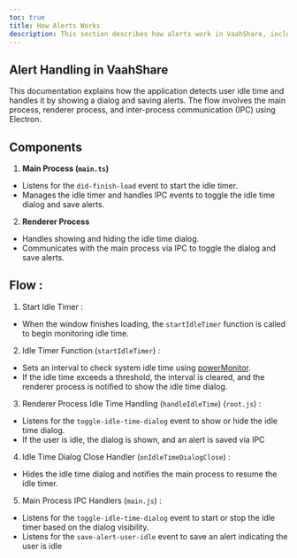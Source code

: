 ```yaml
---
toc: true
title: How Alerts Works
description: This section describes how alerts work in VaahShare, including the methods used to display alerts, handle user interactions, and manage alert states.
---
```

## Alert Handling in VaahShare
This documentation explains how the application detects user idle time and handles it by showing a dialog and saving alerts. The flow involves the main process, renderer process, and inter-process communication (IPC) using Electron.

## Components
1. **Main Process (`main.ts`)**
- Listens for the `did-finish-load` event to start the idle timer.
- Manages the idle timer and handles IPC events to toggle the idle time dialog and save alerts.

2. **Renderer Process**
- Handles showing and hiding the idle time dialog.
- Communicates with the main process via IPC to toggle the dialog and save alerts.

## Flow :
1. Start Idle Timer :
  - When the window finishes loading, the `startIdleTimer` function is called to begin monitoring idle time.
2. Idle Timer Function (`startIdleTimer`) :
 - Sets an interval to check system idle time using [powerMonitor]("https://www.electronjs.org/docs/latest/api/power-monitor#:~:text=isOnBatteryPower()%20%E2%80%8B,battery%20and%20on%2Dac%20events.").
 - If the idle time exceeds a threshold, the interval is cleared, and the renderer process is notified to show the idle time dialog.
3. Renderer Process Idle Time Handling (`handleIdleTime`) (`root.js`) :
 - Listens for the `toggle-idle-time-dialog` event to show or hide the idle time dialog.
 - If the user is idle, the dialog is shown, and an alert is saved via IPC
4. Idle Time Dialog Close Handler (`onIdleTimeDialogClose`) :
 - Hides the idle time dialog and notifies the main process to resume the idle timer.
5. Main Process IPC Handlers (`main.js`) :
 - Listens for the `toggle-idle-time-dialog` event to start or stop the idle timer based on the dialog visibility.
 - Listens for the `save-alert-user-idle` event to save an alert indicating the user is idle
